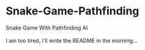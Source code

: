 # Snake-Game-Pathfinding
Snake Game With Pathfinding AI
<br><br>
I am too tired, i'll write the README in the morning...
